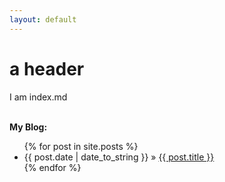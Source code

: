 ```yaml
---
layout: default
---
```


# a header

I am index.md

<p><br /><b>My Blog:</b></p>

<ul class="posts">
  {% for post in site.posts %}
    <li>
    	<span>{{ post.date | date_to_string }}</span> &raquo;
        <a href="{{ site.baseurl }}{{ post.url }}">{{ post.title }}</a>
    </li>
  {% endfor %}
</ul>

